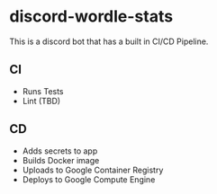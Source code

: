 # discord-wordle-stats
This is a discord bot that has a built in CI/CD Pipeline. 

## CI
- Runs Tests
- Lint (TBD)

## CD
- Adds secrets to app
- Builds Docker image
- Uploads to Google Container Registry
- Deploys to Google Compute Engine
